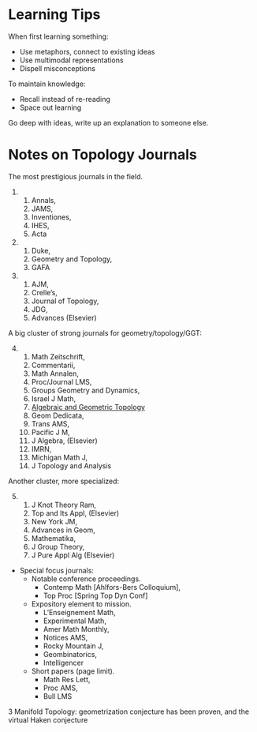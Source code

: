 # Learning Tips

When first learning something:
- Use metaphors, connect to existing ideas
- Use multimodal representations
- Dispell misconceptions

To maintain knowledge:
- Recall instead of re-reading
- Space out learning

Go deep with ideas, write up an explanation to someone else.



# Notes on Topology Journals

The most prestigious journals in the field.

1. ​
   1. Annals, 
   2. JAMS, 
   3. Inventiones, 
   4. IHES, 
   5. Acta
2.  
   1. Duke, 
   2. Geometry and Topology, 
   3. GAFA
3. ​
   1. AJM, 
   2. Crelle’s, 
   3. Journal of Topology, 
   4. JDG, 
   5. Advances (Elsevier)



A big cluster of strong journals for geometry/topology/GGT:

4. ​
   1. Math Zeitschrift, 
   2. Commentarii, 
   3. Math Annalen, 
   4. Proc/Journal LMS, 
   5. Groups Geometry and Dynamics, 
   6. Israel J Math, 
   7. [Algebraic and Geometric Topology](https://msp.org/agt/2018/18-2/) 
   8. Geom Dedicata, 
   9. Trans AMS, 
   10. Pacific J M, 
   11. J Algebra,  (Elsevier)
   12. IMRN, 
   13. Michigan Math J, 
   14. J Topology and Analysis

Another cluster, more specialized:

5. ​
   1. J Knot Theory Ram, 
   2. Top and Its Appl,  (Elsevier)
   3. New York JM, 
   4. Advances in Geom,
   5. Mathematika, 
   6. J Group Theory, 
   7. J Pure Appl Alg  (Elsevier)



- Special focus journals: 
  - Notable conference proceedings.
    - Contemp Math [Ahlfors-Bers Colloquium], 
    - Top Proc [Spring Top Dyn Conf]
  - Expository element to mission.
    - L’Enseignement Math, 
    - Experimental Math, 
    - Amer Math Monthly, 
    - Notices AMS,
    - Rocky Mountain J, 
    - Geombinatorics, 
    - Intelligencer
  - Short papers (page limit).
    - Math Res Lett, 
    - Proc AMS, 
    - Bull LMS

3 Manifold Topology: geometrization conjecture has been proven, and the virtual Haken conjecture 